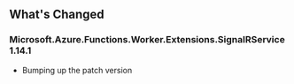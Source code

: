 ## What's Changed

<!-- Please add your release notes in the following format:
- My change description (#PR/#issue)
-->

### Microsoft.Azure.Functions.Worker.Extensions.SignalRService 1.14.1

- Bumping up the patch version
